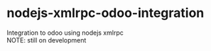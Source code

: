 # nodejs-xmlrpc-odoo-integration
Integration to odoo using nodejs xmlrpc
<br>
NOTE: still on development
